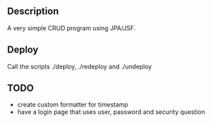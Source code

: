 ## Description
A very simple CRUD program using JPA/JSF.

## Deploy
Call the scripts ./deploy, ./redeploy and ./undeploy

## TODO
- create custom formatter for timestamp
- have a login page that uses user, password and security question
